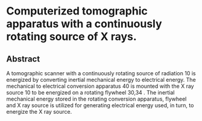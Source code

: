 # Computerized tomographic apparatus with a continuously rotating source of X rays.

## Abstract
A tomographic scanner with a continuously rotating source of radiation 10 is energized by converting inertial mechanical energy to electrical energy. The mechanical to electrical conversion apparatus 40 is mounted with the X ray source 10 to be energized on a rotating flywheel 30,34 . The inertial mechanical energy stored in the rotating conversion apparatus, flywheel and X ray source is utilized for generating electrical energy used, in turn, to energize the X ray source.